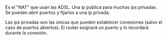 Es el "NAT" que usan las ADSL.
Una ip pública para muchas ips privadas.
Se pueden abrir puertos y fijarlos a una ip privada.

Las ips privadas son las únicas que pueden establecer conexiones (salvo el caso de puertos abiertos). El router asignará un puerto y lo recordará durante la conexión.

